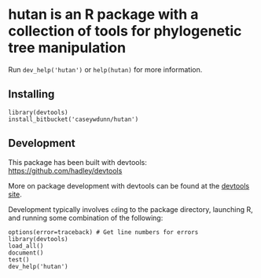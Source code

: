# hutan is an R package with a collection of tools for phylogenetic tree manipulation

Run `dev_help('hutan')` or `help(hutan)` for more information.


## Installing

    library(devtools)
    install_bitbucket('caseywdunn/hutan')

## Development

This package has been built with devtools: 
https://github.com/hadley/devtools

More on package development with devtools can be found at the 
[devtools site](https://github.com/hadley/devtools/wiki/development).

Development typically involves `cd`ing to the package directory, launching R, 
and running some combination of the following: 
	
	options(error=traceback) # Get line numbers for errors
    library(devtools)
    load_all()
    document()
    test()
    dev_help('hutan')
    
